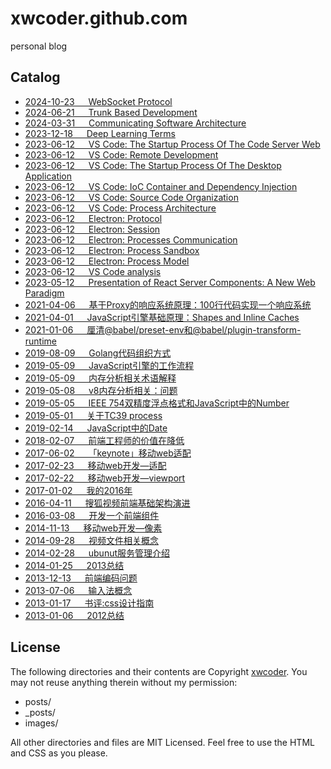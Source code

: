 xwcoder.github.com
==================

personal blog

## Catalog
* [2024-10-23 &emsp; WebSocket Protocol](https://github.com/xwcoder/xwcoder.github.com/issues/43)
* [2024-06-21 &emsp; Trunk Based Development](https://github.com/xwcoder/xwcoder.github.com/issues/42)
* [2024-03-31 &emsp; Communicating Software Architecture](https://github.com/xwcoder/xwcoder.github.com/issues/41)
* [2023-12-18 &emsp; Deep Learning Terms](https://github.com/xwcoder/xwcoder.github.com/issues/40)
* [2023-06-12 &emsp; VS Code: The Startup Process Of The Code Server Web](https://github.com/xwcoder/xwcoder.github.com/issues/39)
* [2023-06-12 &emsp; VS Code: Remote Development](https://github.com/xwcoder/xwcoder.github.com/issues/38)
* [2023-06-12 &emsp; VS Code: The Startup Process Of The Desktop Application](https://github.com/xwcoder/xwcoder.github.com/issues/37)
* [2023-06-12 &emsp; VS Code: IoC Container and Dependency Injection](https://github.com/xwcoder/xwcoder.github.com/issues/36)
* [2023-06-12 &emsp; VS Code: Source Code Organization](https://github.com/xwcoder/xwcoder.github.com/issues/35)
* [2023-06-12 &emsp; VS Code: Process Architecture](https://github.com/xwcoder/xwcoder.github.com/issues/34)
* [2023-06-12 &emsp; Electron: Protocol](https://github.com/xwcoder/xwcoder.github.com/issues/33)
* [2023-06-12 &emsp; Electron: Session](https://github.com/xwcoder/xwcoder.github.com/issues/32)
* [2023-06-12 &emsp; Electron: Processes Communication](https://github.com/xwcoder/xwcoder.github.com/issues/31)
* [2023-06-12 &emsp; Electron: Process Sandbox](https://github.com/xwcoder/xwcoder.github.com/issues/30)
* [2023-06-12 &emsp; Electron: Process Model](https://github.com/xwcoder/xwcoder.github.com/issues/29)
* [2023-06-12 &emsp; VS Code analysis](https://github.com/xwcoder/xwcoder.github.com/issues/28)
* [2023-05-12 &emsp; Presentation of React Server Components: A New Web Paradigm](https://github.com/xwcoder/xwcoder.github.com/issues/27)
* [2021-04-06 &emsp; 基于Proxy的响应系统原理：100行代码实现一个响应系统](https://github.com/xwcoder/xwcoder.github.com/issues/25)
* [2021-04-01 &emsp; JavaScript引擎基础原理：Shapes and Inline Caches](https://github.com/xwcoder/xwcoder.github.com/issues/24)
* [2021-01-06 &emsp; 厘清@babel/preset-env和@babel/plugin-transform-runtime](https://github.com/xwcoder/xwcoder.github.com/issues/23)
* [2019-08-09 &emsp; Golang代码组织方式](https://github.com/xwcoder/xwcoder.github.com/issues/17)
* [2019-05-09 &emsp; JavaScript引擎的工作流程](https://github.com/xwcoder/xwcoder.github.com/issues/22)
* [2019-05-09 &emsp; 内存分析相关术语解释](https://github.com/xwcoder/xwcoder.github.com/issues/21)
* [2019-05-08 &emsp; v8内存分析相关：问题](https://github.com/xwcoder/xwcoder.github.com/issues/20)
* [2019-05-05 &emsp; IEEE 754双精度浮点格式和JavaScript中的Number](https://github.com/xwcoder/xwcoder.github.com/issues/19)
* [2019-05-01 &emsp; 关于TC39 process](https://github.com/xwcoder/xwcoder.github.com/issues/18)
* [2019-02-14 &emsp; JavaScript中的Date](https://github.com/xwcoder/xwcoder.github.com/issues/16)
* [2018-02-07 &emsp; 前端工程师的价值在降低](https://github.com/xwcoder/xwcoder.github.com/issues/15)
* [2017-06-02 &emsp; 「keynote」移动web适配](https://github.com/xwcoder/xwcoder.github.com/issues/14)
* [2017-02-23 &emsp; 移动web开发—适配](https://github.com/xwcoder/xwcoder.github.com/issues/13)
* [2017-02-22 &emsp; 移动web开发—viewport](https://github.com/xwcoder/xwcoder.github.com/issues/12)
* [2017-01-02 &emsp; 我的2016年](https://github.com/xwcoder/xwcoder.github.com/issues/11)
* [2016-04-11 &emsp; 搜狐视频前端基础架构演进](https://github.com/xwcoder/xwcoder.github.com/issues/10)
* [2016-03-08 &emsp; 开发一个前端组件](https://github.com/xwcoder/xwcoder.github.com/issues/9)
* [2014-11-13 &emsp; 移动web开发—像素](https://github.com/xwcoder/xwcoder.github.com/issues/8)
* [2014-09-28 &emsp; 视频文件相关概念](https://github.com/xwcoder/xwcoder.github.com/issues/7)
* [2014-02-28 &emsp; ubunut服务管理介绍](https://github.com/xwcoder/xwcoder.github.com/issues/6)
* [2014-01-25 &emsp; 2013总结](https://github.com/xwcoder/xwcoder.github.com/issues/5)
* [2013-12-13 &emsp; 前端编码问题](https://github.com/xwcoder/xwcoder.github.com/issues/4)
* [2013-07-06 &emsp; 输入法概念](https://github.com/xwcoder/xwcoder.github.com/issues/3)
* [2013-01-17 &emsp; 书评:css设计指南](https://github.com/xwcoder/xwcoder.github.com/issues/2)
* [2013-01-06 &emsp; 2012总结](https://github.com/xwcoder/xwcoder.github.com/issues/1)

## License

The following directories and their contents are Copyright [xwcoder](https://github.com/xwcoder). You may not reuse anything therein without my permission:

* posts/
* _posts/
* images/

All other directories and files are MIT Licensed. Feel free to use the HTML and CSS as you please.
